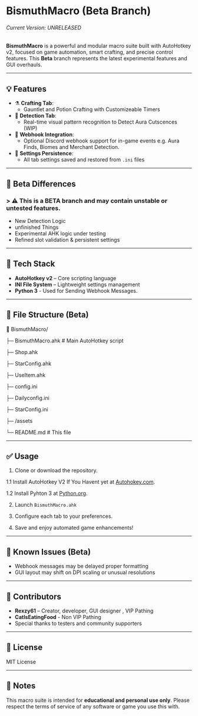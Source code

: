 # BismuthMacro (Beta Branch)
###### Current Version: UNRELEASED
**BismuthMacro** is a powerful and modular macro suite built with AutoHotkey v2, focused on game automation, smart crafting, and precise control features. This **Beta** branch represents the latest experimental features and GUI overhauls.

---

## 💡 Features

- ⚗️ **Crafting Tab**: 
  - Gauntlet and Potion Crafting with Customizeable Timers
- 👀 **Detection Tab**:
  - Real-time visual pattern recognition to Detect Aura Cutscences (WIP)
- 📣 **Webhook Integration**: 
  - Optional Discord webhook support for in-game events e.g. Aura Finds, Biomes and Merchant Detection.
- 🧾 **Settings Persistence**:
  - All tab settings saved and restored from `.ini` files

---

## 🧪 Beta Differences

### > ⚠️ This is a **BETA** branch and may contain unstable or untested features.

- New Detection Logic
- unfinished Things
- Experimental AHK logic under testing
- Refined slot validation & persistent settings

---

## 🔧 Tech Stack

- **AutoHotkey v2** – Core scripting language
- **INI File System** – Lightweight settings management
- **Python 3** - Used for Sending Webhook Messages.

---

## 📂 File Structure (Beta)

📁 BismuthMacro/

├─ BismuthMacro.ahk # Main AutoHotkey script

├─ Shop.ahk

├─ StarConfig.ahk

├─ UseItem.ahk

├─ config.ini

├─ Dailyconfig.ini

├─ StarConfig.ini

├─ /assets

└─ README.md # This file

---

## ✅ Usage

1. Clone or download the repository.

1.1 Install AutoHotkey V2 If You Havent yet at [Autohokey.com](https://www.autohotkey.com/download).

1.2 Install Pyhton 3 at [Python.org](https://www.python.org/downloads).

2. Launch `BismuthMacro.ahk`

3. Configure each tab to your preferences.

4. Save and enjoy automated game enhancements!

---

## 📌 Known Issues (Beta)

- Webhook messages may be delayed proper formatting
- GUI layout may shift on DPI scaling or unusual resolutions

---

## 👥 Contributors

- **Rexzy61** – Creator, developer, GUI designer , VIP Pathing
- **CatIsEatingFood** - Non VIP Pathing
- Special thanks to testers and community supporters

---

## 📜 License

MIT License 

---

## 📣 Notes

This macro suite is intended for **educational and personal use only**. Please respect the terms of service of any software or game you use this with.

